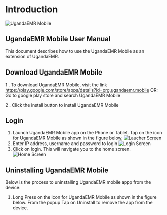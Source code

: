 # Introduction

![UgandaEMR Mobile](../images/ugandaemr-mobile/login.png)

## UgandaEMR Mobile User Manual

This document describes how to use the UgandaEMR Mobile as an extension of UgandaEMR. 

## Download UgandaEMR Mobile

1 . To download UgandaEMR Mobile, visit the link https://play.google.com/store/apps/details?id=org.ugandaemr.mobile OR:   Go to google play store and search UgandaEMR Mobile

2 .  Click the install button to install UgandaEMR Mobile

## Login

1. Launch UgandaEMR Mobile app on the Phone or Tablet. 
Tap on the icon for UgandaEMR Mobile as shown in the figure below.
 ![Laucher Screen](../images/ugandaemr-mobile/launcher.png)
2. Enter IP address, username and password to login ![Login Screen](../images/ugandaemr-mobile/login.png)
3. Click on login. This will navigate you to the home screen. ![Home Screen](../images/ugandaemr-mobile/menu.png)

## Uninstalling UgandaEMR Mobile

Below is the process to uninstalling UgandaEMR mobile appp from the device:

1. Long Press on the icon for UgandaEMR Mobile as shown in the figure below. From the popup Tap on Uninstall to remove the app from the device.
   



